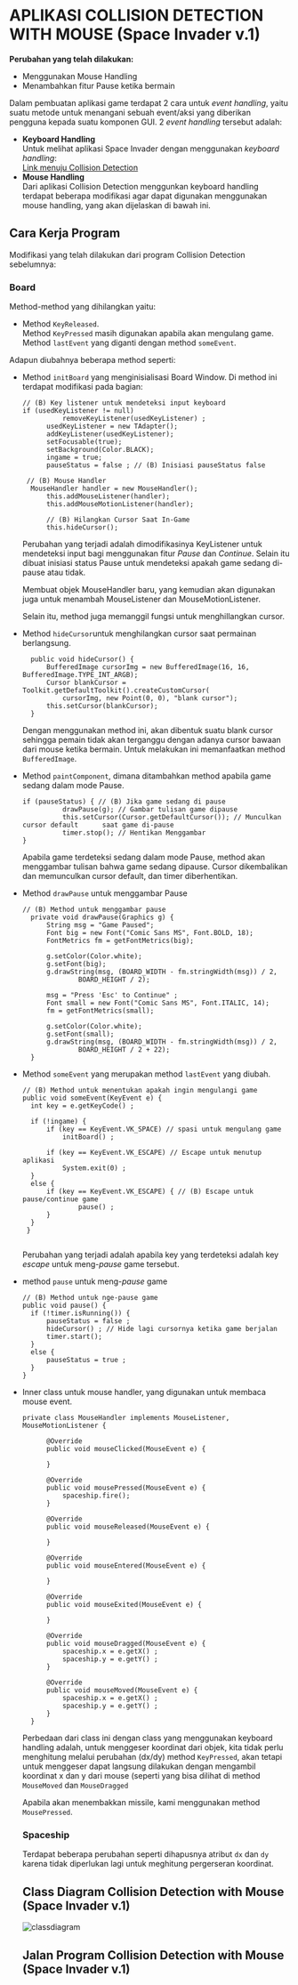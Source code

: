# APLIKASI COLLISION DETECTION WITH MOUSE (Space Invader v.1)

**Perubahan yang telah dilakukan:**
- Menggunakan Mouse Handling
- Menambahkan fitur Pause ketika bermain

Dalam pembuatan aplikasi game terdapat 2 cara untuk *event handling*, yaitu suatu metode untuk menangani sebuah event/aksi 
yang diberikan pengguna kepada suatu komponen GUI. 2 *event handling* tersebut adalah: 
- **Keyboard Handling**<br>
    Untuk melihat aplikasi Space Invader dengan menggunakan *keyboard handling*:<br> 
   [Link menuju Collision Detection](https://github.com/dydyandra/TugasKelompokPBO/tree/master/Collision%20Detection)
- **Mouse Handling**<br>
    Dari aplikasi Collision Detection menggunkan keyboard handling terdapat beberapa modifikasi agar dapat digunakan 
    menggunakan mouse handling, yang akan dijelaskan di bawah ini. 
    
## Cara Kerja Program

Modifikasi yang telah dilakukan dari program Collision Detection sebelumnya: 

### Board
Method-method yang dihilangkan yaitu: 
* Method ``KeyReleased``.<br>
  Method ``KeyPressed`` masih digunakan apabila akan mengulang game. 
  Method ``lastEvent`` yang diganti dengan method ``someEvent``. 

Adapun diubahnya beberapa method seperti: 
* Method ``initBoard`` yang menginisialisasi Board Window. Di method ini terdapat modifikasi pada bagian:
  ```initbaru
  // (B) Key listener untuk mendeteksi input keyboard
  if (usedKeyListener != null)
			removeKeyListener(usedKeyListener) ;
		usedKeyListener = new TAdapter();
		addKeyListener(usedKeyListener);
		setFocusable(true);
        setBackground(Color.BLACK);
        ingame = true;
        pauseStatus = false ; // (B) Inisiasi pauseStatus false
	
   // (B) Mouse Handler 
    MouseHandler handler = new MouseHandler();
		this.addMouseListener(handler);
		this.addMouseMotionListener(handler);
        
		// (B) Hilangkan Cursor Saat In-Game
		this.hideCursor();
  ```
  Perubahan yang terjadi adalah dimodifikasinya KeyListener untuk mendeteksi input bagi menggunakan fitur *Pause* dan *Continue*. Selain itu dibuat inisiasi status Pause untuk mendeteksi apakah game sedang di-pause atau tidak. <br>
  
  Membuat objek MouseHandler baru, yang kemudian akan digunakan juga untuk menambah MouseListener dan MouseMotionListener. <br>
  
  Selain itu, method juga memanggil fungsi untuk menghillangkan cursor. 

* Method ``hideCursor``untuk menghilangkan cursor saat permainan berlangsung.   
  ```hide
  	public void hideCursor() {
		BufferedImage cursorImg = new BufferedImage(16, 16, BufferedImage.TYPE_INT_ARGB);
		Cursor blankCursor = Toolkit.getDefaultToolkit().createCustomCursor(
		    cursorImg, new Point(0, 0), "blank cursor");
		this.setCursor(blankCursor);
	}
  ```
  Dengan menggunakan method ini, akan dibentuk suatu blank cursor sehingga pemain tidak akan terganggu dengan adanya cursor bawaan dari mouse ketika bermain. Untuk melakukan ini memanfaatkan method ``BufferedImage``. 

* Method ``paintComponent``, dimana ditambahkan method apabila game sedang dalam mode Pause. 
  ```paintcomponent
  if (pauseStatus) { // (B) Jika game sedang di pause
        	drawPause(g); // Gambar tulisan game dipause
        	this.setCursor(Cursor.getDefaultCursor()); // Munculkan cursor default 	    saat game di-pause
        	timer.stop(); // Hentikan Menggambar
  }
   ```
   Apabila game terdeteksi sedang dalam mode Pause, method akan menggambar tulisan bahwa game sedang dipause. Cursor dikembalikan dan memunculkan cursor default, dan timer diberhentikan. 
   
* Method ``drawPause`` untuk menggambar Pause
  ```drawPause
  // (B) Method untuk menggambar pause
	private void drawPause(Graphics g) {
		String msg = "Game Paused";
		Font big = new Font("Comic Sans MS", Font.BOLD, 18);
        FontMetrics fm = getFontMetrics(big);
        
        g.setColor(Color.white);
        g.setFont(big);
        g.drawString(msg, (BOARD_WIDTH - fm.stringWidth(msg)) / 2,
                BOARD_HEIGHT / 2);
        
        msg = "Press 'Esc' to Continue" ;
        Font small = new Font("Comic Sans MS", Font.ITALIC, 14);
        fm = getFontMetrics(small);
        
        g.setColor(Color.white);
        g.setFont(small);
        g.drawString(msg, (BOARD_WIDTH - fm.stringWidth(msg)) / 2,
                BOARD_HEIGHT / 2 + 22);
	}
  ```
  
* Method ``someEvent`` yang merupakan method ``lastEvent`` yang diubah. 
  ```someEvent
  // (B) Method untuk menentukan apakah ingin mengulangi game
  public void someEvent(KeyEvent e) {
	int key = e.getKeyCode() ;
		
	if (!ingame) {
		if (key == KeyEvent.VK_SPACE) // spasi untuk mengulang game
			initBoard() ;
			
		if (key == KeyEvent.VK_ESCAPE) // Escape untuk menutup aplikasi
			System.exit(0) ;			
	}
	else {
		if (key == KeyEvent.VK_ESCAPE) { // (B) Escape untuk pause/continue game
				pause() ;
		}
	}
   }
   
   ```
   Perubahan yang terjadi adalah apabila key yang terdeteksi adalah key *escape* untuk meng-*pause* game tersebut. 
* method ``pause`` untuk meng-*pause* game
  ```pause
  // (B) Method untuk nge-pause game
  public void pause() {
	if (!timer.isRunning()) {
		pauseStatus = false ;
		hideCursor() ; // Hide lagi cursornya ketika game berjalan
		timer.start();
	}
	else {
		pauseStatus = true ;
	}
  }
  ```
* Inner class untuk mouse handler, yang digunakan untuk membaca mouse event. 
  ``` mouse handler
  private class MouseHandler implements MouseListener, MouseMotionListener {
		
		@Override
		public void mouseClicked(MouseEvent e) {
			
		}
		
		@Override
		public void mousePressed(MouseEvent e) {
			spaceship.fire();
		}
		
		@Override
		public void mouseReleased(MouseEvent e) {
			
		}
		
		@Override
		public void mouseEntered(MouseEvent e) {
			
		}
		
		@Override
		public void mouseExited(MouseEvent e) {
			
		}
		
		@Override
		public void mouseDragged(MouseEvent e) {
			spaceship.x = e.getX() ;
			spaceship.y = e.getY() ;
		}
		
		@Override
		public void mouseMoved(MouseEvent e) {
			spaceship.x = e.getX() ;
			spaceship.y = e.getY() ;
		}
	}
  ```
  Perbedaan dari class ini dengan class yang menggunakan keyboard handling adalah, untuk menggeser koordinat
  dari objek, kita tidak perlu menghitung melalui perubahan (dx/dy) method ``KeyPressed``, akan tetapi untuk menggeser
  dapat langsung dilakukan dengan mengambil koordinat x dan y dari mouse (seperti yang bisa dilihat di method ``MouseMoved`` dan
  ``MouseDragged``
  
  Apabila akan menembakkan missile, kami menggunakan method ``MousePressed``. 
  
  ### Spaceship
  Terdapat beberapa perubahan seperti dihapusnya atribut ``dx`` dan ``dy`` karena tidak diperlukan lagi untuk meghitung pergerseran koordinat. 
  
  ## Class Diagram Collision Detection with Mouse (Space Invader v.1)

  ![classdiagram](https://github.com/dydyandra/TugasKelompokPBO/blob/master/Collision%20Detection%20with%20Mouse/doc/CollisionDetectionWithMouse.jpg)
  
  ## Jalan Program Collision Detection with Mouse (Space Invader v.1)
  
  
  
  



